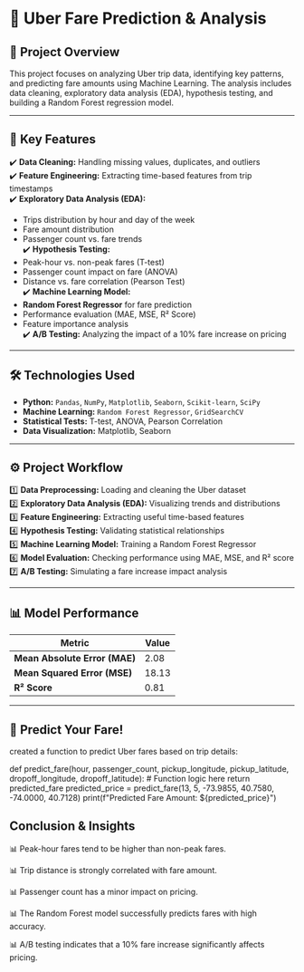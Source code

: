 # 🚖 Uber Fare Prediction & Analysis  

## 📌 Project Overview  
This project focuses on analyzing Uber trip data, identifying key patterns, and predicting fare amounts using Machine Learning. The analysis includes data cleaning, exploratory data analysis (EDA), hypothesis testing, and building a Random Forest regression model.  

---

## 🔹 Key Features  
✔️ **Data Cleaning:** Handling missing values, duplicates, and outliers  
✔️ **Feature Engineering:** Extracting time-based features from trip timestamps  
✔️ **Exploratory Data Analysis (EDA):**  
   - Trips distribution by hour and day of the week  
   - Fare amount distribution  
   - Passenger count vs. fare trends  
✔️ **Hypothesis Testing:**  
   - Peak-hour vs. non-peak fares (T-test)  
   - Passenger count impact on fare (ANOVA)  
   - Distance vs. fare correlation (Pearson Test)  
✔️ **Machine Learning Model:**  
   - **Random Forest Regressor** for fare prediction  
   - Performance evaluation (MAE, MSE, R² Score)  
   - Feature importance analysis  
✔️ **A/B Testing:** Analyzing the impact of a 10% fare increase on pricing  

---

## 🛠️ Technologies Used  
- **Python:** `Pandas`, `NumPy`, `Matplotlib`, `Seaborn`, `Scikit-learn`, `SciPy`  
- **Machine Learning:** `Random Forest Regressor`, `GridSearchCV`  
- **Statistical Tests:** T-test, ANOVA, Pearson Correlation  
- **Data Visualization:** Matplotlib, Seaborn  

---

## ⚙️ Project Workflow  
1️⃣ **Data Preprocessing:** Loading and cleaning the Uber dataset  
2️⃣ **Exploratory Data Analysis (EDA):** Visualizing trends and distributions  
3️⃣ **Feature Engineering:** Extracting useful time-based features  
4️⃣ **Hypothesis Testing:** Validating statistical relationships  
5️⃣ **Machine Learning Model:** Training a Random Forest Regressor  
6️⃣ **Model Evaluation:** Checking performance using MAE, MSE, and R² score  
7️⃣ **A/B Testing:** Simulating a fare increase impact analysis  

---

## 📊 Model Performance  
| Metric  | Value  |
|---------|--------|
| **Mean Absolute Error (MAE)** | 2.08 |
| **Mean Squared Error (MSE)** |  18.13 |
| **R² Score** | 0.81 |

---

## 🔮 Predict Your Fare!  
created a function to predict Uber fares based on trip details:  

def predict_fare(hour, passenger_count, pickup_longitude, pickup_latitude, dropoff_longitude, dropoff_latitude):
    # Function logic here
    return predicted_fare
predicted_price = predict_fare(13, 5, -73.9855, 40.7580, -74.0000, 40.7128)
print(f"Predicted Fare Amount: ${predicted_price}")


## Conclusion & Insights

📊 Peak-hour fares tend to be higher than non-peak fares.

📊 Trip distance is strongly correlated with fare amount.

📊 Passenger count has a minor impact on pricing.

📊 The Random Forest model successfully predicts fares with high accuracy.

📊 A/B testing indicates that a 10% fare increase significantly affects pricing.
